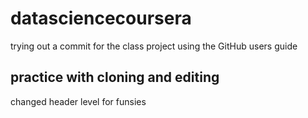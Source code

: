 # datasciencecoursera
trying out a commit for the class project
using the GitHub users guide

## practice with cloning and editing
changed header level for funsies
